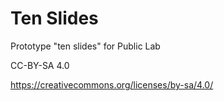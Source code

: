 # Ten Slides
Prototype "ten slides" for Public Lab

CC-BY-SA 4.0

https://creativecommons.org/licenses/by-sa/4.0/
